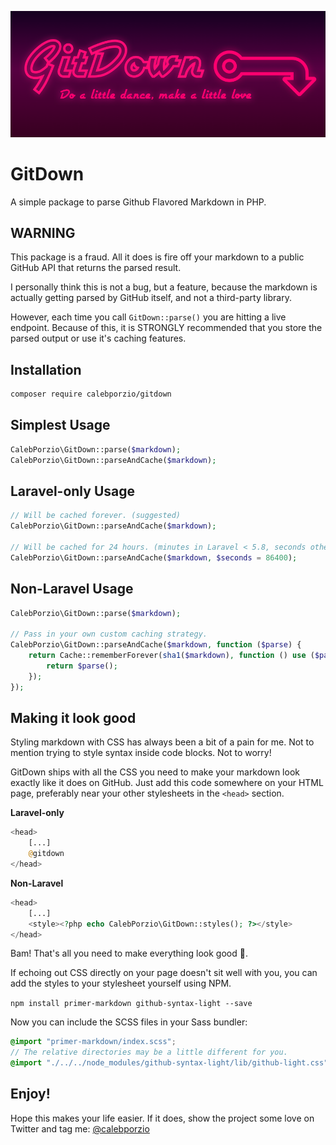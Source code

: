 ![GitDown - a simple package to parse markdown in PHP](banner.png)

# GitDown
A simple package to parse Github Flavored Markdown in PHP.

## WARNING
This package is a fraud. All it does is fire off your markdown to a public GitHub API that returns the parsed result.

I personally think this is not a bug, but a feature, because the markdown is actually getting parsed by GitHub itself, and not a third-party library.

However, each time you call `GitDown::parse()` you are hitting a live endpoint. Because of this, it is STRONGLY recommended that you store the parsed output or use it's caching features.

## Installation

```bash
composer require calebporzio/gitdown
```

## Simplest Usage

```php
CalebPorzio\GitDown::parse($markdown);
CalebPorzio\GitDown::parseAndCache($markdown);
```

## Laravel-only Usage
```php
// Will be cached forever. (suggested)
CalebPorzio\GitDown::parseAndCache($markdown);

// Will be cached for 24 hours. (minutes in Laravel < 5.8, seconds otherwise)
CalebPorzio\GitDown::parseAndCache($markdown, $seconds = 86400);
```

## Non-Laravel Usage
```php
CalebPorzio\GitDown::parse($markdown);

// Pass in your own custom caching strategy.
CalebPorzio\GitDown::parseAndCache($markdown, function ($parse) {
    return Cache::rememberForever(sha1($markdown), function () use ($parse) {
        return $parse();
    });
});
```

## Making it look good

Styling markdown with CSS has always been a bit of a pain for me. Not to mention trying to style syntax inside code blocks. Not to worry!

GitDown ships with all the CSS you need to make your markdown look exactly like it does on GitHub. Just add this code somewhere on your HTML page, preferably near your other stylesheets in the `<head>` section.

**Laravel-only**
```php
<head>
    [...]
    @gitdown
</head>
```

**Non-Laravel**
```php
<head>
    [...]
    <style><?php echo CalebPorzio\GitDown::styles(); ?></style>
</head>
```

Bam! That's all you need to make everything look good 🤙.

If echoing out CSS directly on your page doesn't sit well with you, you can add the styles to your stylesheet yourself using NPM.

`npm install primer-markdown github-syntax-light --save`

Now you can include the SCSS files in your Sass bundler:

```scss
@import "primer-markdown/index.scss";
// The relative directories may be a little different for you.
@import "./../../node_modules/github-syntax-light/lib/github-light.css";
```

## Enjoy!

Hope this makes your life easier. If it does, show the project some love on Twitter and tag me: [@calebporzio](https://twitter.com/calebporzio)
